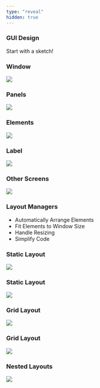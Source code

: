 ```yaml
---
type: "reveal"
hidden: true
---
```

<section>
    <h3>GUI Design</h3>
    <p class="fragment">Start with a sketch!</h3>
</section>
<section>
    <h3>Window</h3>
    <img class="plain stretch" src="/images/410_9_gui1.svg">
</section>
<section>
    <h3>Panels</h3>
    <img class="plain stretch" src="/images/410_9_gui2.svg">
</section>
<section>
    <h3>Elements</h3>
    <img class="plain stretch" src="/images/410_9_gui3.svg">
</section>
<section>
    <h3>Label</h3>
    <img class="plain stretch" src="/images/410_9_gui4.svg">
</section>
<section>
    <h3>Other Screens</h3>
    <img class="plain stretch" src="/images/410_9_gui5.svg">
</section>
<section>
    <h3>Layout Managers</h3>
    <ul>
        <li>Automatically Arrange Elements</li>
        <li>Fit Elements to Window Size</li>
        <li>Handle Resizing</li>
        <li>Simplify Code</li>
    </ul>
</section>
<section>
    <h3>Static Layout</h3>
    <img class="plain" src="/images/410_9_gui6.svg">
</section>
<section>
    <h3>Static Layout</h3>
    <img class="plain" src="/images/410_9_gui7.svg">
</section>
<section>
    <h3>Grid Layout</h3>
    <img class="plain" src="/images/410_9_gui8.svg">
</section>
<section>
    <h3>Grid Layout</h3>
    <img class="plain" src="/images/410_9_gui9.svg">
</section>
<section>
    <h3>Nested Layouts</h3>
    <img class="plain" src="/images/410_9_gui10.svg">
</section>